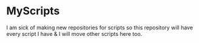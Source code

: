 # MyScripts
I am sick of making new repositories for scripts so this repository will have every script I have & I will move other scripts here too.